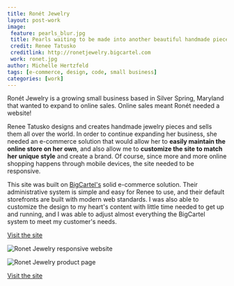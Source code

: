 ```yaml
---
title: Ronét Jewelry
layout: post-work
image:
 feature: pearls_blur.jpg
 title: Pearls waiting to be made into another beautiful handmade piece of jewelry
 credit: Renee Tatusko
 creditlink: http://ronetjewelry.bigcartel.com
 work: ronet.jpg
author: Michelle Hertzfeld
tags: [e-commerce, design, code, small business]
categories: [work]
---
```

Ronét Jewelry is a growing small business based in Silver Spring, Maryland that wanted to expand to online sales. Online sales meant Ronét needed a website!<!--more-->

Renee Tatusko designs and creates handmade jewelry pieces and sells them all over the world. In order to continue expanding her business, she needed an e-commerce solution that would allow her to **easily maintain the online store on her own**, and also allow me to **customize the site to match her unique style** and create a brand. Of course, since more and more online shopping happens through mobile devices, the site needed to be responsive.

This site was built on [BigCartel's](http://bigcartel.com/) solid e-commerce solution. Their administrative system is simple and easy for Renee to use, and their default storefronts are built with modern web standards. I was also able to customize the design to my heart's content with little time needed to get up and running, and I was able to adjust almost everything the BigCartel system to meet my customer's needs.

[Visit the site](http://www.ronetjewelry.com)

![Ronet Jewelry responsive website](https://meiqimichelle.github.io/mhertzfeld/assets/img/ronet_responsive.jpg)

![Ronet Jewelry product page](https://meiqimichelle.github.io/mhertzfeld/assets/img/ronet_product.jpg)

[Visit the site](http://www.ronetjewelry.com)
